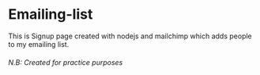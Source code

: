 # Emailing-list
This is Signup page created with nodejs and mailchimp which adds people to my emailing list.

###### N.B: Created for practice purposes
